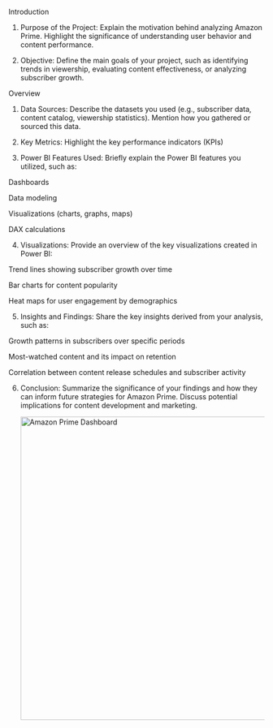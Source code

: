 Introduction

1. Purpose of the Project: Explain the motivation behind analyzing Amazon Prime. Highlight the significance of understanding user behavior and content performance.


2. Objective: Define the main goals of your project, such as identifying trends in viewership, evaluating content effectiveness, or analyzing subscriber growth.

Overview

1. Data Sources: Describe the datasets you used (e.g., subscriber data, content catalog, viewership statistics). Mention how you gathered or sourced this data.

2. Key Metrics: Highlight the key performance indicators (KPIs)

3. Power BI Features Used: Briefly explain the Power BI features you utilized, such as:

Dashboards

Data modeling

Visualizations (charts, graphs, maps)

DAX calculations



4. Visualizations: Provide an overview of the key visualizations created in Power BI:

Trend lines showing subscriber growth over time

Bar charts for content popularity

Heat maps for user engagement by demographics



5. Insights and Findings: Share the key insights derived from your analysis, such as:

Growth patterns in subscribers over specific periods

Most-watched content and its impact on retention

Correlation between content release schedules and subscriber activity



6. Conclusion: Summarize the significance of your findings and how they can inform future strategies for Amazon Prime. Discuss potential implications for content development and marketing.

   <img width="598" alt="Amazon Prime Dashboard" src="https://github.com/user-attachments/assets/2210a290-1834-4dec-a4fe-bbfb0fead2e6">
